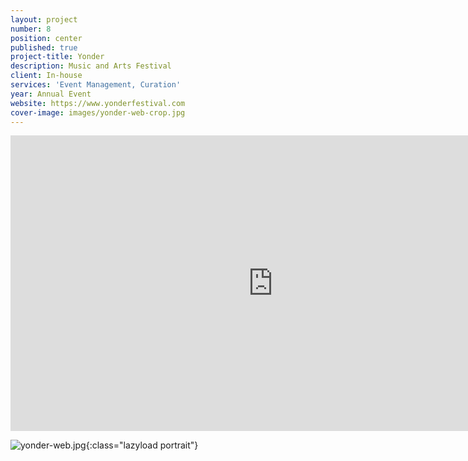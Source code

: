 ```yaml
---
layout: project
number: 8
position: center
published: true
project-title: Yonder
description: Music and Arts Festival
client: In-house
services: 'Event Management, Curation'
year: Annual Event
website: https://www.yonderfestival.com
cover-image: images/yonder-web-crop.jpg
---
```

<div class="video-responsive">
	<iframe class="lazyload" width="840" height="473" src="https://www.youtube.com/embed/inNf8HQtDDQ" frameborder="0" allowfullscreen=""></iframe>
</div>

![yonder-web.jpg]({{site.baseurl}}/images/yonder-web.jpg){:class="lazyload portrait"}
